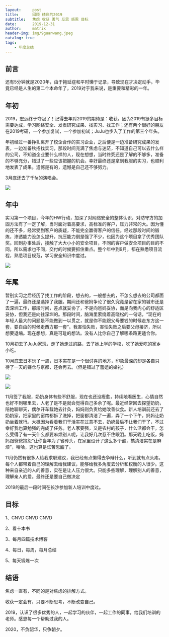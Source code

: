 ```yaml
---
layout:     post
title:      回顾 精彩的2019
subtitle:   焦虑 收获 勇气 反思 感恩 目标
date:       2019-12-31
author:     matrix
header-img: img/9guanwang.jpeg
catalog: true
tags:
    - 年度总结
---
```


## 前言

还有5分钟就是2020年，由于拖延症和平时懒于记录，导致现在才决定动手。毕竟已经是人生的第二个本命年了，2019对于我来说，是重要和精彩的一年。

## 年初

2019，宏远终于夺冠了！记得去年对2019的期待是：收获。因为2019有挺多目标需要达成，学习网络安全、发表研究成果、找实习、找工作；还有两个很好的朋友在2019考研，一个参加复试，一个参加初试；JuJu也步入了工作的第三个年头。

年初经过一番挣扎离开了校企合作的实习企业，之后便是一边准备研究成果的发表，一边准备秋招找实习，那段时间充满了焦虑与迷茫，不知道自己可以去什么样的公司，不知道企业要什么样的人，现在想想，当时终究还是了解的不够多，准备的不够充分，错过了一些应该把握的机会。幸好最终还是拿到我服的实习，也顺利地发表了成果。遗憾是有的，遗憾是自己还不够努力。

3月底还去了千fa的演唱会。

![]({{site.baseurl}}/img/yangqianhua.jpeg)

## 年中

实习第一个项目，今年的HW行动，加深了对网络安全的整体认识，对防守方的加固方法有了一定了解，当时面对着高要求，高标准的客户，压力非常的大。因为懂的还不多，经常受到客户的质疑，不能完全赢得客户的信任。经过那段时间的锻炼，渗透能力没怎么提升，抗压能力倒是强了不少，也因为这个项目拿了优秀团队奖。回到办事处后，接触了大大小小的安全项目，不同的客户做安全项目的目的不同，所以需求也不同，交付的时候要抓住重点。整个年中到9月，都在熟悉项目流程，熟悉项目规范，学习安全知识中度过。

![]({{site.baseurl}}/img/fuqing.jpeg)

## 年尾

暂别实习之后经历了找工作的阶段，想去的，一般想去的，不怎么想去的公司都面了一遍，最终还是选择了我服。期间还和爸妈争论了很久究竟是留在家的城市还是去深圳工作，那段时间，差点就妥协了，不是向爸妈妥协，而是向我内心的舒适区妥协，但我还是向往深圳的。那段时间，脑海里萦绕着高晓松的一句话，“现在的年轻人最大的问题是不能做到一以贯之，就是你不能跟父母要钱的时候走东方这一套，要自由的时候走西方那一套”。我害怕失败，害怕失败之后要父母接济，所以想要退缩。现在想想，真是可耻的想法。没有人比你自己了解哪条路更适合你。

10月初去了JuJu家玩，走了她走过的路，去了她上学的学校，吃了她爱吃的家乡小吃。

10月底去日本玩了一周，日本实在是一个很讨喜的地方，印象最深的却是各自只待了一天的镰仓与京都，还会再去。（但是错过了蕾姐的婚礼）

![]({{site.baseurl}}/img/japan1.jpeg)

![]({{site.baseurl}}/img/japan2.jpeg)

11月签了我服，奶奶身体有些不舒服，现在也还没痊愈，持续地看医生，心情自然也好不到哪里去，人老了是不是就会觉得自己多余了呢。最近经常回去探望奶奶，陪她聊聊天，偶尔开车载她去针灸，妈妈则负责给她改善伙食。新人培训前还去了奶奶家，把家里的窗帘都拆了洗掉，把窗都清洁了一遍，弄了一个下午，妈妈让奶奶坐着就行。大概因为看着我们干活实在过意不去，奶奶最后不让我们干了，不过幸好我也算勉强的完成了任务。老人家要强，又是农村的孩子，什么活都会干，怎么受得了有一天什么都要麻烦别人呢，让我好几次忍不住眼泪。那天晚上吃饭，妈妈跟爸爸抱怨“让你当年为了省砖头，在家里设计了这么多个窗，搞清洁实在是麻烦”，哈哈，这也算是忆苦思甜了。

 11月仍然有很多人给我求职建议，我已经有点懒得去争辩什么，听到就有点头疼。每个人都带着自己的理解去给我建议，能够给我多角度去分析和权衡的人很少。这种来自亲近的人的善意，实在是让人压力很大。只能多些理解，理解别人的善意，理解亲人的爱。最终还是要自己做决定

2019的最后一段时间在长沙参加新人培训中度过。

## 目标

1、CNVD CNVD CNVD

2、看十本书

3、每月四篇技术博客

4、每日，每周，每月总结

5、每天锻炼一次

## 结语

焦虑一直有，不同的是对焦虑的排解方式。

收获一定会有，只要不断思考，不断改变自己。

2019，认识了很多优秀的人，一起学习的伙伴，一起工作的同事，给我们培训的老师。感恩每一个帮助过我的人。

2020，不负韶华，只争朝夕。



